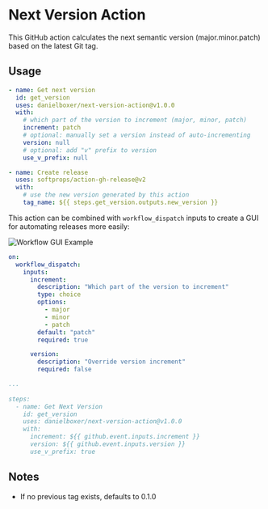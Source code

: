 # Next Version Action

This GitHub action calculates the next semantic version (major.minor.patch) based on the latest Git tag.

## Usage

```yml
- name: Get next version
  id: get_version
  uses: danielboxer/next-version-action@v1.0.0
  with:
    # which part of the version to increment (major, minor, patch)
    increment: patch
    # optional: manually set a version instead of auto-incrementing
    version: null
    # optional: add "v" prefix to version
    use_v_prefix: null

- name: Create release
  uses: softprops/action-gh-release@v2
  with:
    # use the new version generated by this action
    tag_name: ${{ steps.get_version.outputs.new_version }}
```

This action can be combined with `workflow_dispatch` inputs to create a GUI for automating releases more easily:

![Workflow GUI Example](https://github.com/user-attachments/assets/a0769056-3a14-4522-b089-f45823042c6a)

```yml
on:
  workflow_dispatch:
    inputs:
      increment:
        description: "Which part of the version to increment"
        type: choice
        options:
          - major
          - minor
          - patch
        default: "patch"
        required: true

      version:
        description: "Override version increment"
        required: false

...
  
steps:
  - name: Get Next Version
    id: get_version
    uses: danielboxer/next-version-action@v1.0.0
    with:
      increment: ${{ github.event.inputs.increment }}
      version: ${{ github.event.inputs.version }}
      use_v_prefix: true
```

## Notes

- If no previous tag exists, defaults to 0.1.0
